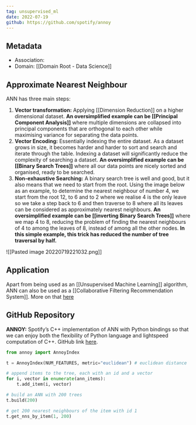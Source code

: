 ```yaml
---
tag: unsupervised_ml
date: 2022-07-19
github: https://github.com/spotify/annoy
---
```


## Metadata
- Association:
- Domain: [[Domain Root - Data Science]]

## Approximate Nearest Neighbour

ANN has three main steps:

1.  **Vector transformation:** Applying [[Dimension Reduction]] on a higher dimensional dataset. **An oversimplified example can be [[Principal Component Analysis]]** where multiple dimensions are collapsed into principal components that are orthogonal to each other while maximising variance for separating the data points.
2.  **Vector Encoding:** Essentially indexing the entire dataset. As a dataset grows in size, it becomes harder and harder to sort and search and iterate through the table. Indexing a dataset will significantly reduce the complexity of searching a dataset. **An oversimplified example can be [[Binary Search Trees]]** where all our data points are nicely sorted and organised, ready to be searched.
3.  **Non-exhaustive Searching:** A binary search tree is well and good, but it also means that we need to start from the root. Using the image below as an example, to determine the nearest neighbour of number 4, we start from the root 12, to 6 and to 2 where we realise 4 is the only leave so we take a step back to 6 and then traverse to 8 where all its leaves can be considered as approximately nearest neighbours. **An oversimplified example can be [[inverting Binary Search Trees]]** where we map 4 to 8, reducing the problem of finding the nearest neighbours of 4 to among the leaves of 8, instead of among all the other nodes. **In this simple example, this trick has reduced the number of tree traversal by half.**

![[Pasted image 20220719221032.png]]

## Application

Apart from being used as an [[Unsupervised Machine Learning]] algorithm, ANN can also be used as a [[Collaborative Filtering Recommendation System]]. More on that [here](https://pub.towardsai.net/ann-recommendation-system-for-stock-selection-c9751a3a0520)

## GitHub Repository

**ANNOY:** Spotify’s C++ implementation of ANN with Python bindings so that we can enjoy both the flexibility of Python language and lightspeed computation of C++. GitHub link [here](https://github.com/spotify/annoy).

```python
from annoy import AnnoyIndex

t = AnnoyIndex(NUM_FEATURES, metric="euclidean") # euclidean distance

# append items to the tree, each with an id and a vector
for i, vector in enumerate(ann_items):
	t.add_item(i, vector)

# build an ANN with 200 trees
t.build(200)

# get 200 nearest neighbours of the item with id 1
t.get_nns_by_item(1, 200)
```